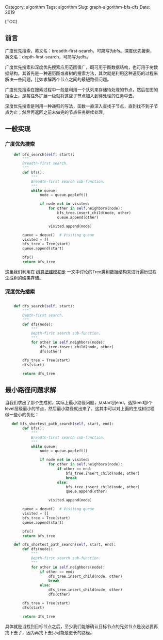 Category: algorithm
Tags: algorithm
Slug: graph-algorithm-bfs-dfs
Date: 2019

[TOC]



## 前言

广度优先搜索，英文名：breadth-first-search，可简写为bfs。深度优先搜索，英文名：depth-first-search，可简写为dfs。

广度优先搜索和深度优先搜索应用范围很广，既可用于图数据结构，也可用于树数据结构。其首先是一种遍历图或者树的搜索方法，其次就是利用这种遍历的过程来解决一些问题，比如求解两个节点之间的最短路径问题。

广度优先搜索在搜索过程中一般是利用一个队列来存储待处理的节点，然后在图的搜索上，是每往外扩展一级就将这些子节点加入到待处理的任务中去。

深度优先搜索是利用一种递归的写法，函数一直深入查找子节点，直到找不到子节点为止；然后再返回之前未做完的节点任务继续处理。

## 一般实现

### 广度优先搜索

```python
    def bfs_search(self, start):
        """
        Breadth-first search.
        """
        def bfs():
            """
            Breadth-first search sub-function.
            """
            while queue:
                node = queue.popleft()

                if node not in visited:
                    for other in self.neighbors(node):
                        bfs_tree.insert_child(node, other)
                        queue.append(other)

                    visited.append(node)

        queue = deque()  # Visiting queue
        visited = []
        bfs_tree = Tree(start)
        queue.append(start)

        bfs()
        return bfs_tree
```

这里我们利用在 [树算法建模初步]({filename}./树算法建模初步.md) 一文中讨论的Tree类树数据结构来进行遍历过程生成树的结果存储。

### 深度优先搜索

```python

    def dfs_search(self, start):
        """
        Depth-first search.
        """
        def dfs(node):
            """
            Depth-first search sub-function.
            """
            for other in self.neighbors(node):
                dfs_tree.insert_child(node, other)
                dfs(other)

        dfs_tree = Tree(start)
        dfs(start)

        return dfs_tree
```

## 最小路径问题求解

当我们求出了那个生成树，实际上最小路径问题，从start到end，选择end那个level层级最小的节点，然后最小路径就出来了。这其中可以对上面的生成树过程做一些小的优化：

```python
   def bfs_shortest_path_search(self, start, end):
        def bfs():
            """
            Breadth-first search sub-function.
            """
            while queue:
                node = queue.popleft()

                if node not in visited:
                    for other in self.neighbors(node):
                        if other == end:
                            bfs_tree.insert_child(node, other)
                            break
                        else:
                            bfs_tree.insert_child(node, other)
                            queue.append(other)

                    visited.append(node)

        queue = deque()  # Visiting queue
        visited = []
        bfs_tree = Tree(start)
        queue.append(start)

        bfs()
        return bfs_tree

    def dfs_shortest_path_search(self, start, end):
        def dfs(node):
            """
            Depth-first search sub-function.
            """
            for other in self.neighbors(node):
                if other == end:
                    dfs_tree.insert_child(node, other)
                    break
                else:
                    dfs_tree.insert_child(node, other)
                    dfs(other)

        dfs_tree = Tree(start)
        dfs(start)

        return dfs_tree
```

具体就是当找到目标节点之后，至少我们能够确认目标节点的兄弟节点是没必要再找下去了，因为再找下去只可能是更长的路径。

